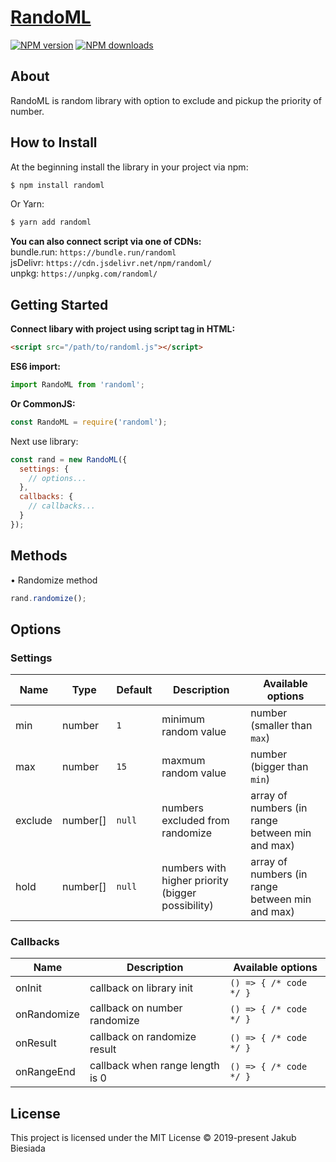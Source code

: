 # [RandoML](https://github.com/jb1905/randoml)

[![NPM version](http://img.shields.io/npm/v/randoml.svg?style=flat-square)](https://www.npmjs.com/package/randoml)
[![NPM downloads](http://img.shields.io/npm/dm/randoml.svg?style=flat-square)](https://www.npmjs.com/package/randoml)

## About
RandoML is random library with option to exclude and pickup the priority of number.

## How to Install
At the beginning install the library in your project via npm:
```bash
$ npm install randoml
```

Or Yarn:
```bash
$ yarn add randoml
```

**You can also connect script via one of CDNs:**<br>
bundle.run: `https://bundle.run/randoml`<br>
jsDelivr: `https://cdn.jsdelivr.net/npm/randoml/`<br>
unpkg: `https://unpkg.com/randoml/`

## Getting Started
**Connect libary with project using script tag in HTML:**
```html
<script src="/path/to/randoml.js"></script>
```

**ES6 import:**
```js
import RandoML from 'randoml';
```

**Or CommonJS:**
```js
const RandoML = require('randoml');
```

Next use library:
```js
const rand = new RandoML({
  settings: {
    // options...
  },
  callbacks: {
    // callbacks...
  }
});
```

## Methods
&bull; Randomize method
```js
rand.randomize();
```

## Options
### Settings
Name | Type | Default | Description | Available options
-|-|-|-|-
min | number | `1` | minimum random value | number (smaller than `max`)
max | number | `15` | maxmum random value | number (bigger than `min`)
exclude | number[] | `null` | numbers excluded from randomize | array of numbers (in range between min and max)
hold | number[] | `null` | numbers with higher priority (bigger possibility) | array of numbers (in range between min and max)

### Callbacks
Name | Description | Available options
-|-|-
onInit | callback on library init | `() => { /* code */ }`
onRandomize | callback on number randomize | `() => { /* code */ }`
onResult | callback on randomize result | `() => { /* code */ }`
onRangeEnd | callback when range length is 0 | `() => { /* code */ }`

## License
This project is licensed under the MIT License © 2019-present Jakub Biesiada
